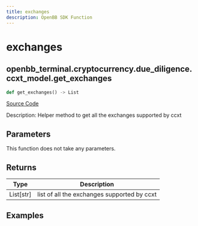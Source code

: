 ```yaml
---
title: exchanges
description: OpenBB SDK Function
---
```


# exchanges

## openbb_terminal.cryptocurrency.due_diligence.ccxt_model.get_exchanges

```python title='openbb_terminal/cryptocurrency/due_diligence/ccxt_model.py'
def get_exchanges() -> List
```
[Source Code](https://github.com/OpenBB-finance/OpenBBTerminal/tree/main/openbb_terminal/cryptocurrency/due_diligence/ccxt_model.py#L10)

Description: Helper method to get all the exchanges supported by ccxt

## Parameters

This function does not take any parameters.

## Returns

| Type | Description |
| ---- | ----------- |
| List[str] | list of all the exchanges supported by ccxt |

## Examples

